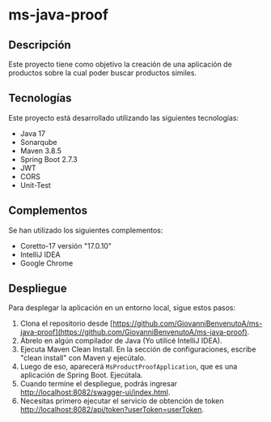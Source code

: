 # ms-java-proof

## Descripción
Este proyecto tiene como objetivo la creación de una aplicación de productos sobre la cual poder buscar productos similes.

## Tecnologías
Este proyecto está desarrollado utilizando las siguientes tecnologías:

- Java 17
- Sonarqube
- Maven 3.8.5
- Spring Boot 2.7.3
- JWT
- CORS
- Unit-Test

## Complementos
Se han utilizado los siguientes complementos:

- Coretto-17 versión "17.0.10"
- IntelliJ IDEA
- Google Chrome

## Despliegue
Para desplegar la aplicación en un entorno local, sigue estos pasos:

1. Clona el repositorio desde [https://github.com/GiovanniBenvenutoA/ms-java-proof](https://github.com/GiovanniBenvenutoA/ms-java-proof).
2. Ábrelo en algún compilador de Java (Yo utilicé IntelliJ IDEA).
3. Ejecuta Maven Clean Install. En la sección de configuraciones, escribe "clean install" con Maven y ejecútalo.
4. Luego de eso, aparecerá `MsProductProofApplication`, que es una aplicación de Spring Boot. Ejecútala.
5. Cuando termine el despliegue, podrás ingresar [http://localhost:8082/swagger-ui/index.html](http://localhost:8082/swagger-ui/index.html).
6. Necesitas primero ejecutar el servicio de obtención de token [http://localhost:8082/api/token?userToken=userToken](http://localhost:8082/api/token?userToken=userToken).
